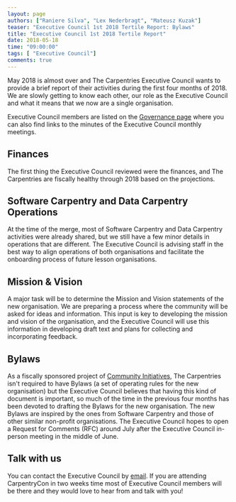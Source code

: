 ```yaml
---
layout: page
authors: ["Raniere Silva", "Lex Nederbragt", "Mateusz Kuzak"]
teaser: "Executive Council 1st 2018 Tertile Report: Bylaws"
title: "Executive Council 1st 2018 Tertile Report"
date: 2018-05-18
time: "09:00:00"
tags: [ "Executive Council"]
comments: true
---
```


May 2018 is almost over
and The Carpentries Executive Council
wants to provide a brief report of their activities
during the first four months of 2018.
We are slowly getting to know each other,
our role as the Executive Council
and what it means that we now are a single organisation.

Executive Council members are listed on the [Governance page](http://static.carpentries.org/governance/)
where you can also find links to the minutes of the Executive Council monthly meetings.

## Finances

The first thing the Executive Council reviewed were the finances,
and The Carpentries are fiscally healthy through 2018 based on the projections.

## Software Carpentry and Data Carpentry Operations

At the time of the merge,
most of Software Carpentry and Data Carpentry
activities were already shared,
but we still have a few minor details
in operations that are different.
The Executive Council is advising
staff in the best way to align operations
of both organisations
and facilitate the onboarding process
of future lesson organisations.

## Mission & Vision

A major task will be to determine the Mission and Vision statements of the new organisation.
We are preparing a process where the community will be asked for ideas and information.
This input is key to developing the mission and vision of the organisation,
and the Executive Council will use this information in developing draft text
and plans for collecting and incorporating feedback.

## Bylaws

As a fiscally sponsored project of [Community Initiatives](http://communityin.org/),
The Carpentries isn't required to have Bylaws (a set of operating rules for the new organisation)
but the Executive Council believes that having this kind of document is important,
so much of the time in the previous four months has been devoted to drafting the Bylaws for the new organisation.
The new Bylaws are inspired by the ones from Software Carpentry
and those of other similar non-profit organisations.
The Executive Council hopes to open a Request for Comments (RFC)
around July after the Executive Council in-person meeting in the middle of June.

## Talk with us

You can contact the Executive Council by [email](mailto:executive-council@carpentries.org).
If you are attending CarpentryCon in two weeks time
most of Executive Council members will be there
and they would love to hear from and talk with you!
